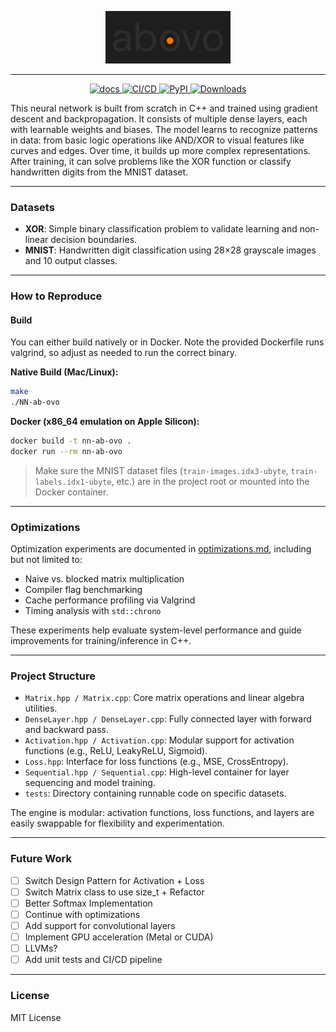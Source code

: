 <p align="center">
  <img src="https://raw.githubusercontent.com/emirdur/NN-ab-ovo/main/assets/abovo_logo.svg" width="200" alt="abovo logo"/>
</p>

---

<p align="center">
  <a href="https://nn-ab-ovo.readthedocs.io/en/latest/?badge=latest">
    <img src="https://readthedocs.org/projects/nn-ab-ovo/badge/?version=latest" alt="docs">
  </a>
  <a href="https://github.com/emirdur/NN-ab-ovo/actions">
    <img src="https://github.com/emirdur/NN-ab-ovo/actions/workflows/tests.yml/badge.svg" alt="CI/CD">
  </a>
  <a href="https://pypi.org/project/abovo/">
    <img src="https://badge.fury.io/py/abovo.svg" alt="PyPI">
  </a>
  <a href="https://pepy.tech/projects/abovo">
    <img src="https://static.pepy.tech/badge/abovo" alt="Downloads">
  </a>
</p>

This neural network is built from scratch in C++ and trained using gradient descent and backpropagation. It consists of multiple dense layers, each with learnable weights and biases. The model learns to recognize patterns in data: from basic logic operations like AND/XOR to visual features like curves and edges. Over time, it builds up more complex representations. After training, it can solve problems like the XOR function or classify handwritten digits from the MNIST dataset.

---

### Datasets

- **XOR**: Simple binary classification problem to validate learning and non-linear decision boundaries.
- **MNIST**: Handwritten digit classification using 28×28 grayscale images and 10 output classes.

---

### How to Reproduce

#### Build

You can either build natively or in Docker. Note the provided Dockerfile runs valgrind, so adjust as needed to run the correct binary.

**Native Build (Mac/Linux):**

```bash
make
./NN-ab-ovo
```

**Docker (x86_64 emulation on Apple Silicon):**

```bash
docker build -t nn-ab-ovo .
docker run --rm nn-ab-ovo
```

> Make sure the MNIST dataset files (`train-images.idx3-ubyte`, `train-labels.idx1-ubyte`, etc.) are in the project root or mounted into the Docker container.

---

### Optimizations

Optimization experiments are documented in [optimizations.md](tests/optimizations.md), including but not limited to:

- Naive vs. blocked matrix multiplication
- Compiler flag benchmarking
- Cache performance profiling via Valgrind
- Timing analysis with `std::chrono`

These experiments help evaluate system-level performance and guide improvements for training/inference in C++.

---

### Project Structure

- `Matrix.hpp / Matrix.cpp`: Core matrix operations and linear algebra utilities.
- `DenseLayer.hpp / DenseLayer.cpp`: Fully connected layer with forward and backward pass.
- `Activation.hpp / Activation.cpp`: Modular support for activation functions (e.g., ReLU, LeakyReLU, Sigmoid).
- `Loss.hpp`: Interface for loss functions (e.g., MSE, CrossEntropy).
- `Sequential.hpp / Sequential.cpp`: High-level container for layer sequencing and model training.
- `tests`: Directory containing runnable code on specific datasets.

The engine is modular: activation functions, loss functions, and layers are easily swappable for flexibility and experimentation.

---

### Future Work

- [ ] Switch Design Pattern for Activation + Loss
- [ ] Switch Matrix class to use size_t + Refactor
- [ ] Better Softmax Implementation
- [ ] Continue with optimizations
- [ ] Add support for convolutional layers
- [ ] Implement GPU acceleration (Metal or CUDA)
- [ ] LLVMs?
- [ ] Add unit tests and CI/CD pipeline

---

### License

MIT License
